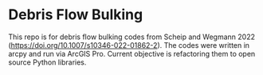# Debris Flow Bulking
This repo is for debris flow bulking codes from Scheip and Wegmann 2022 (https://doi.org/10.1007/s10346-022-01862-2). The codes were written in arcpy and run via ArcGIS Pro. Current objective is refactoring them to open source Python libraries. 

